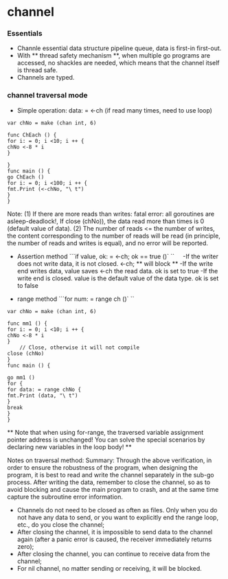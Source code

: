# channel


### Essentials

* Channle essential data structure pipeline queue, data is first-in first-out.
* With ** thread safety mechanism **, when multiple go programs are accessed, no shackles are needed, which means that the channel itself is thread safe.
* Channels are typed.

### channel traversal mode

* Simple operation: data: = <-ch (if read many times, need to use loop)
```
var chNo = make (chan int, 6)
 
func ChEach () {
for i: = 0; i <10; i ++ {
chNo <-8 * i
}
 
}
func main () {
go ChEach ()
for i: = 0; i <100; i ++ {
fmt.Print (<-chNo, "\ t")
}
}

```
Note:
(1) If there are more reads than writes: fatal error: all goroutines are asleep-deadlock!,
If close (chNo)), the data read more than times is 0 (default value of data).
(2) The number of reads <= the number of writes, the content corresponding to the number of reads will be read (in principle, the number of reads and writes is equal), and no error will be reported.



* Assertion method ```if value, ok: = <-ch; ok == true ()` ``
    -If the writer does not write data, it is not closed. <-ch; ** will block **
-If the write end writes data, value saves <-ch the read data. ok is set to true
-If the write end is closed. value is the default value of the data type. ok is set to false

* range method ```for num: = range ch ()` ``

```
var chNo = make (chan int, 6)
 
func mm1 () {
for i: = 0; i <10; i ++ {
chNo <-8 * i
}
    // Close, otherwise it will not compile
close (chNo)
}
func main () {
 
go mm1 ()
for {
for data: = range chNo {
fmt.Print (data, "\ t")
}
break
}
}
```

** Note that when using for-range, the traversed variable assignment pointer address is unchanged! You can solve the special scenarios by declaring new variables in the loop body! **

Notes on traversal method:
Summary: Through the above verification, in order to ensure the robustness of the program, when designing the program, it is best to read and write the channel separately in the sub-go process. After writing the data, remember to close the channel, so as to avoid blocking and cause the main program to crash, and at the same time capture the subroutine error information.

* Channels do not need to be closed as often as files. Only when you do not have any data to send, or you want to explicitly end the range loop, etc., do you close the channel;
* After closing the channel, it is impossible to send data to the channel again (after a panic error is caused, the receiver immediately returns zero);
* After closing the channel, you can continue to receive data from the channel;
* For nil channel, no matter sending or receiving, it will be blocked.